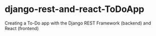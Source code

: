# django-rest-and-react-ToDoApp

Creating a To-Do app with the Django REST Framework (backend) and React (frontend) 
